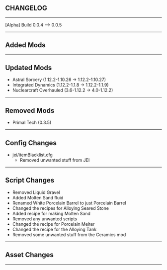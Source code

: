 ## CHANGELOG 
---

[Alpha] Build 0.0.4 --> 0.0.5

---
## Added Mods

---

## Updated Mods
* Astral Sorcery (1.12.2-1.10.26 -> 1.12.2-1.10.27)
* Integrated Dynamics (1.12.2-1.1.8 -> 1.12.2-1.1.9)
* Nuclearcraft Overhauled (3.6-1.12.2 -> 4.0-1.12.2)

---

## Removed Mods
* Primal Tech (0.3.5)
---

## Config Changes
* jei/itemBlacklist.cfg
    * Removed unwanted stuff from JEI

---

## Script Changes
* Removed Liquid Gravel
* Added Molten Sand fluid
* Renamed White Porcelain Barrel to just Porcelain Barrel
* Changed the recipes for Alloying Seared Stone
* Added recipe for making Molten Sand
* Removed any unwanted scripts
* Changed the recipe for Porcelain Melter
* Changed the recipe for the Alloying Tank
* Removed some unwanted stuff from the Ceramics mod
---

## Asset Changes

---